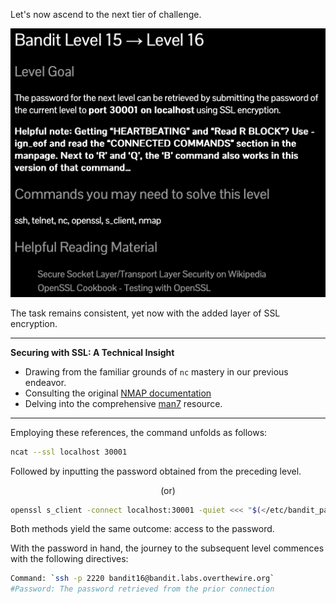 Let's now ascend to the next tier of challenge.

![untitled](ScreenShots/Level%2015%20->%2016.jpg)

The task remains consistent, yet now with the added layer of SSL encryption.

---
**Securing with SSL: A Technical Insight**
- Drawing from the familiar grounds of `nc` mastery in our previous endeavor.
- Consulting the original [NMAP documentation](https://nmap.org/ncat/guide/ncat-ssl.html)
- Delving into the comprehensive [man7](https://man7.org/linux/man-pages/man1/ncat.1.html) resource.

---
Employing these references, the command unfolds as follows:
```bash
ncat --ssl localhost 30001 
```
Followed by inputting the password obtained from the preceding level.
<p align="center">(or)</p>

```bash
openssl s_client -connect localhost:30001 -quiet <<< "$(</etc/bandit_pass/bandit15)"
```
Both methods yield the same outcome: access to the password.

With the password in hand, the journey to the subsequent level commences with the following directives:
```bash
Command: `ssh -p 2220 bandit16@bandit.labs.overthewire.org`
#Password: The password retrieved from the prior connection
```
<!-- Password: `JQttfApK4SeyHwDlI9SXGR50qclOAil1` -->